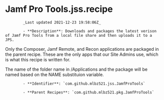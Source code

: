 # Jamf Pro Tools.jss.recipe

            _Last updated 2021-12-23 19:58:06Z_

            - **Description**: Downloads and packages the latest verison of Jamf Pro Tools from a local file share and then uploads it to a JPS.

Only the Composer, Jamf Remote, and Recon applications are packaged in the parent recipe.  These are the only apps that our Site Admins use, which is what this recipe is written for.

The name of the folder name in /Applications and the package will be named based on the NAME substituion variable.

            - **Identifier**: `com.github.mlbz521.jss.JamfProTools`

            - **Parent Recipes**: `com.github.mlbz521.pkg.JamfProTools`